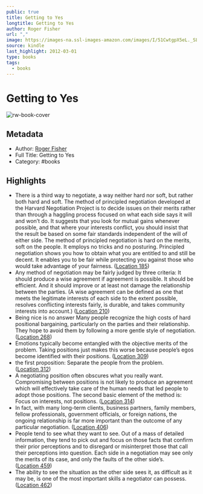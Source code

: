 ```yaml
---
public: true
title: Getting to Yes
longtitle: Getting to Yes
author: Roger Fisher
url: ","
image: https://images-na.ssl-images-amazon.com/images/I/51CwtgpX5eL._SL200_.jpg
source: kindle
last_highlight: 2012-03-01
type: books
tags:
  - books
---
```

# Getting to Yes

![rw-book-cover](https://images-na.ssl-images-amazon.com/images/I/51CwtgpX5eL._SL200_.jpg)

## Metadata
- Author: [Roger Fisher](Roger%20Fisher.md)
- Full Title: Getting to Yes
- Category: #books

## Highlights
- There is a third way to negotiate, a way neither hard nor soft, but rather both hard and soft. The method of principled negotiation developed at the Harvard Negotiation Project is to decide issues on their merits rather than through a haggling process focused on what each side says it will and won’t do. It suggests that you look for mutual gains whenever possible, and that where your interests conflict, you should insist that the result be based on some fair standards independent of the will of either side. The method of principled negotiation is hard on the merits, soft on the people. It employs no tricks and no posturing. Principled negotiation shows you how to obtain what you are entitled to and still be decent. It enables you to be fair while protecting you against those who would take advantage of your fairness. ([Location 185](https://readwise.io/to_kindle?action=open&asin=B003TFDWFI&location=185))
- Any method of negotiation may be fairly judged by three criteria: It should produce a wise agreement if agreement is possible. It should be efficient. And it should improve or at least not damage the relationship between the parties. (A wise agreement can be defined as one that meets the legitimate interests of each side to the extent possible, resolves conflicting interests fairly, is durable, and takes community interests into account.) ([Location 210](https://readwise.io/to_kindle?action=open&asin=B003TFDWFI&location=210))
- Being nice is no answer Many people recognize the high costs of hard positional bargaining, particularly on the parties and their relationship. They hope to avoid them by following a more gentle style of negotiation. ([Location 268](https://readwise.io/to_kindle?action=open&asin=B003TFDWFI&location=268))
- Emotions typically become entangled with the objective merits of the problem. Taking positions just makes this worse because people’s egos become identified with their positions. ([Location 309](https://readwise.io/to_kindle?action=open&asin=B003TFDWFI&location=309))
- the first proposition: Separate the people from the problem. ([Location 312](https://readwise.io/to_kindle?action=open&asin=B003TFDWFI&location=312))
- A negotiating position often obscures what you really want. Compromising between positions is not likely to produce an agreement which will effectively take care of the human needs that led people to adopt those positions. The second basic element of the method is: Focus on interests, not positions. ([Location 314](https://readwise.io/to_kindle?action=open&asin=B003TFDWFI&location=314))
- In fact, with many long-term clients, business partners, family members, fellow professionals, government officials, or foreign nations, the ongoing relationship is far more important than the outcome of any particular negotiation. ([Location 406](https://readwise.io/to_kindle?action=open&asin=B003TFDWFI&location=406))
- People tend to see what they want to see. Out of a mass of detailed information, they tend to pick out and focus on those facts that confirm their prior perceptions and to disregard or misinterpret those that call their perceptions into question. Each side in a negotiation may see only the merits of its case, and only the faults of the other side’s. ([Location 459](https://readwise.io/to_kindle?action=open&asin=B003TFDWFI&location=459))
- The ability to see the situation as the other side sees it, as difficult as it may be, is one of the most important skills a negotiator can possess. ([Location 462](https://readwise.io/to_kindle?action=open&asin=B003TFDWFI&location=462))
